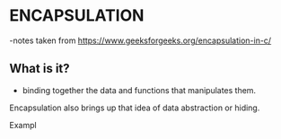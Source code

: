 # ENCAPSULATION
-notes taken from https://www.geeksforgeeks.org/encapsulation-in-c/

## What is it?
- binding together the data and functions that manipulates them.

Encapsulation also brings up that idea of data abstraction or hiding.

Exampl

